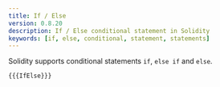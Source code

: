```yaml
---
title: If / Else
version: 0.8.20
description: If / Else conditional statement in Solidity
keywords: [if, else, conditional, statement, statements]
---
```


Solidity supports conditional statements `if`, `else if` and `else`.

```solidity
{{{IfElse}}}
```
